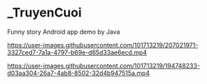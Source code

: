 # _TruyenCuoi
Funny story Android app  demo by Java





https://user-images.githubusercontent.com/101713219/207021971-3327ced7-7a1a-4797-b69e-d65d33ae6ecd.mp4




https://user-images.githubusercontent.com/101713219/194748233-d03aa304-26a7-4ab8-8502-32d4b947515a.mp4
